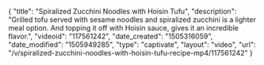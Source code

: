 {
    "title": "Spiralized Zucchini Noodles with Hoisin Tufu",
    "description": "Grilled tofu served with sesame noodles and spiralized zucchini is a lighter meal option. And topping it off with Hoisin sauce, gives it an incredible flavor.",
    "videoid": "117561242",
    "date_created": "1505316059",
    "date_modified": "1505949285",
    "type": "captivate",
    "layout": "video",
    "url": "\/v\/spiralized-zucchini-noodles-with-hoisin-tufu-recipe-mp4\/117561242"
}
